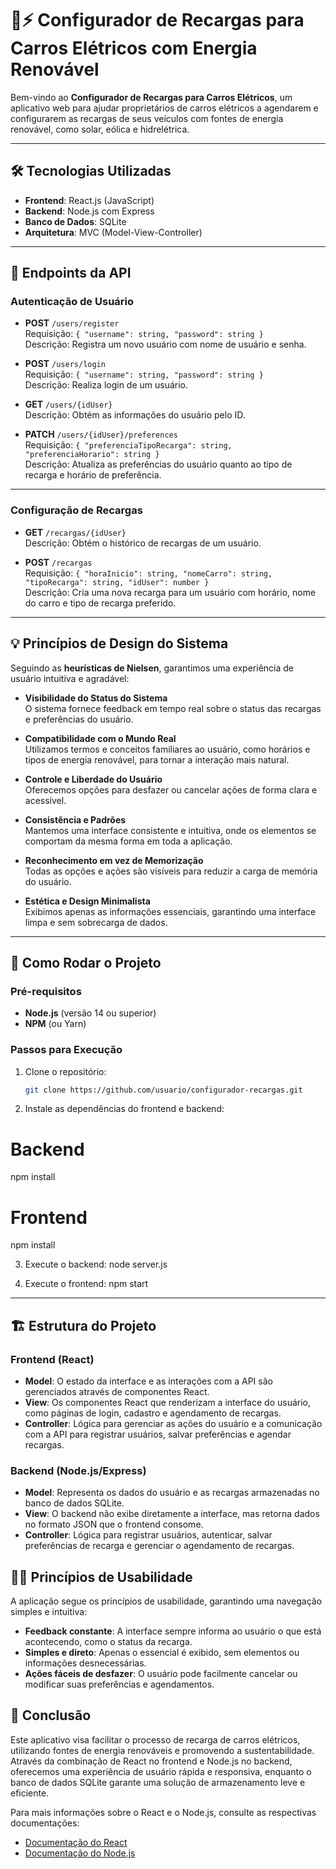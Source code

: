 # 🚗⚡️ **Configurador de Recargas para Carros Elétricos com Energia Renovável**

Bem-vindo ao **Configurador de Recargas para Carros Elétricos**, um aplicativo web para ajudar proprietários de carros elétricos a agendarem e configurarem as recargas de seus veículos com fontes de energia renovável, como solar, eólica e hidrelétrica.

---

## 🛠️ **Tecnologias Utilizadas**

- **Frontend**: React.js (JavaScript)
- **Backend**: Node.js com Express
- **Banco de Dados**: SQLite
- **Arquitetura**: MVC (Model-View-Controller)

---

## 📡 **Endpoints da API**

### **Autenticação de Usuário**

- **POST** `/users/register`  
  Requisição: `{ "username": string, "password": string }`  
  Descrição: Registra um novo usuário com nome de usuário e senha.

- **POST** `/users/login`  
  Requisição: `{ "username": string, "password": string }`  
  Descrição: Realiza login de um usuário.

- **GET** `/users/{idUser}`  
  Descrição: Obtém as informações do usuário pelo ID.

- **PATCH** `/users/{idUser}/preferences`  
  Requisição: `{ "preferenciaTipoRecarga": string, "preferenciaHorario": string }`  
  Descrição: Atualiza as preferências do usuário quanto ao tipo de recarga e horário de preferência.

---

### **Configuração de Recargas**

- **GET** `/recargas/{idUser}`  
  Descrição: Obtém o histórico de recargas de um usuário.

- **POST** `/recargas`  
  Requisição: `{ "horaInicio": string, "nomeCarro": string, "tipoRecarga": string, "idUser": number }`  
  Descrição: Cria uma nova recarga para um usuário com horário, nome do carro e tipo de recarga preferido.

---

## 💡 **Princípios de Design do Sistema**

Seguindo as **heurísticas de Nielsen**, garantimos uma experiência de usuário intuitiva e agradável:

- **Visibilidade do Status do Sistema**  
  O sistema fornece feedback em tempo real sobre o status das recargas e preferências do usuário.

- **Compatibilidade com o Mundo Real**  
  Utilizamos termos e conceitos familiares ao usuário, como horários e tipos de energia renovável, para tornar a interação mais natural.

- **Controle e Liberdade do Usuário**  
  Oferecemos opções para desfazer ou cancelar ações de forma clara e acessível.

- **Consistência e Padrões**  
  Mantemos uma interface consistente e intuitiva, onde os elementos se comportam da mesma forma em toda a aplicação.

- **Reconhecimento em vez de Memorização**  
  Todas as opções e ações são visíveis para reduzir a carga de memória do usuário.

- **Estética e Design Minimalista**  
  Exibimos apenas as informações essenciais, garantindo uma interface limpa e sem sobrecarga de dados.

---

## 🚀 **Como Rodar o Projeto**

### **Pré-requisitos**

- **Node.js** (versão 14 ou superior)
- **NPM** (ou Yarn)

### **Passos para Execução**

1. Clone o repositório:
   ```bash
   git clone https://github.com/usuario/configurador-recargas.git

2. Instale as dependências do frontend e backend:
# Backend
npm install

# Frontend
npm install

3. Execute o backend:
node server.js

4. Execute o frontend:
npm start

---

## 🏗️ Estrutura do Projeto

### Frontend (React)
- **Model**: O estado da interface e as interações com a API são gerenciados através de componentes React.
- **View**: Os componentes React que renderizam a interface do usuário, como páginas de login, cadastro e agendamento de recargas.
- **Controller**: Lógica para gerenciar as ações do usuário e a comunicação com a API para registrar usuários, salvar preferências e agendar recargas.

### Backend (Node.js/Express)
- **Model**: Representa os dados do usuário e as recargas armazenadas no banco de dados SQLite.
- **View**: O backend não exibe diretamente a interface, mas retorna dados no formato JSON que o frontend consome.
- **Controller**: Lógica para registrar usuários, autenticar, salvar preferências de recarga e gerenciar o agendamento de recargas.

## 🧑‍💻 Princípios de Usabilidade
A aplicação segue os princípios de usabilidade, garantindo uma navegação simples e intuitiva:

- **Feedback constante**: A interface sempre informa ao usuário o que está acontecendo, como o status da recarga.
- **Simples e direto**: Apenas o essencial é exibido, sem elementos ou informações desnecessárias.
- **Ações fáceis de desfazer**: O usuário pode facilmente cancelar ou modificar suas preferências e agendamentos.

## 🌱 Conclusão
Este aplicativo visa facilitar o processo de recarga de carros elétricos, utilizando fontes de energia renováveis e promovendo a sustentabilidade. Através da combinação de React no frontend e Node.js no backend, oferecemos uma experiência de usuário rápida e responsiva, enquanto o banco de dados SQLite garante uma solução de armazenamento leve e eficiente.

Para mais informações sobre o React e o Node.js, consulte as respectivas documentações:

- [Documentação do React](https://reactjs.org/docs/getting-started.html)
- [Documentação do Node.js](https://nodejs.org/en/docs/)


